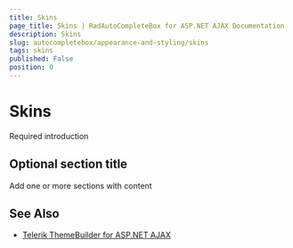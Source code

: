 ```yaml
---
title: Skins
page_title: Skins | RadAutoCompleteBox for ASP.NET AJAX Documentation
description: Skins
slug: autocompletebox/appearance-and-styling/skins
tags: skins
published: False
position: 0
---
```


# Skins



Required introduction

## Optional section title

Add one or more sections with content


## See Also

 * [Telerik ThemeBuilder for ASP.NET AJAX](http://themebuilder.telerik.com/)


